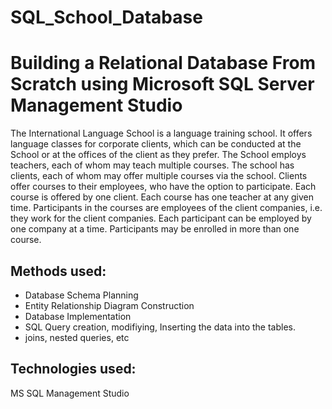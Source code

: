 # SQL_School_Database


# Building a Relational Database From Scratch using Microsoft SQL Server Management Studio 

The International Language School is a language training school.
It offers language classes for corporate clients, which can be conducted at the School or at the offices of the client as they prefer.
The School employs teachers, each of whom may teach multiple courses.
The school has clients, each of whom may offer multiple courses via the school. Clients offer courses to their employees, who have the option to participate.
Each course is offered by one client. Each course has one teacher at any given time.
Participants in the courses are employees of the client companies, i.e. they work for the client companies. Each participant can be employed by one company at a time. Participants may be enrolled in more than one course.
 
## Methods used: 

- Database Schema Planning
- Entity Relationship Diagram Construction
- Database Implementation
- SQL Query creation, modifiying, Inserting the data into the tables. 
- joins, nested queries, etc

## Technologies used:
MS SQL Management Studio 
